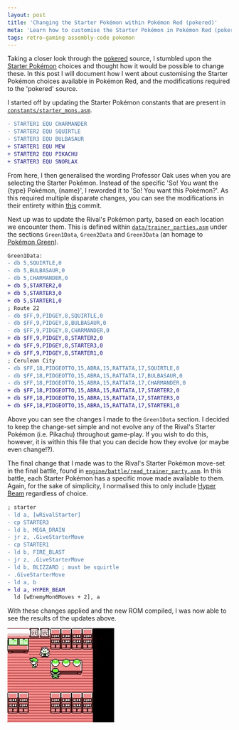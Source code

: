 ```yaml
---
layout: post
title: 'Changing the Starter Pokémon within Pokémon Red (pokered)'
meta: 'Learn how to customise the Starter Pokémon in Pokémon Red (pokered) by modifying the pokered source code for an enhanced gaming experience.'
tags: retro-gaming assembly-code pokemon
---
```


Taking a closer look through the [pokered](https://github.com/pret/pokered) source, I stumbled upon the [Starter Pokémon](https://bulbapedia.bulbagarden.net/wiki/Starter_Pok%C3%A9mon) choices and thought how it would be possible to change these.
In this post I will document how I went about customising the Starter Pokémon choices available in Pokémon Red, and the modifications required to the 'pokered' source.

<!--more-->

I started off by updating the Starter Pokémon constants that are present in [`constants/starter_mons.asm`](https://github.com/eddmann/pokered/blob/change-starter-pokemon/constants/starter_mons.asm).

```diff
- STARTER1 EQU CHARMANDER
- STARTER2 EQU SQUIRTLE
- STARTER3 EQU BULBASAUR
+ STARTER1 EQU MEW
+ STARTER2 EQU PIKACHU
+ STARTER3 EQU SNORLAX
```

From here, I then generalised the wording Professor Oak uses when you are selecting the Starter Pokémon.
Instead of the specific 'So! You want the {type} Pokémon, {name}', I reworded it to 'So! You want this Pokémon?'.
As this required multiple disparate changes, you can see the modifications in their entirety within [this](https://github.com/eddmann/pokered/commit/5d86068da8ef0a8967caa7c2fd654b54518e7f31) commit.

Next up was to update the Rival's Pokémon party, based on each location we encounter them.
This is defined within [`data/trainer_parties.asm`](https://github.com/eddmann/pokered/blob/change-starter-pokemon/data/trainer_parties.asm#L461) under the sections `Green1Data`, `Green2Data` and `Green3Data` (an homage to [Pokémon Green](https://bulbapedia.bulbagarden.net/wiki/Pok%C3%A9mon_Red_and_Green_Versions)).

```diff
Green1Data:
- db 5,SQUIRTLE,0
- db 5,BULBASAUR,0
- db 5,CHARMANDER,0
+ db 5,STARTER2,0
+ db 5,STARTER3,0
+ db 5,STARTER1,0
; Route 22
- db $FF,9,PIDGEY,8,SQUIRTLE,0
- db $FF,9,PIDGEY,8,BULBASAUR,0
- db $FF,9,PIDGEY,8,CHARMANDER,0
+ db $FF,9,PIDGEY,8,STARTER2,0
+ db $FF,9,PIDGEY,8,STARTER3,0
+ db $FF,9,PIDGEY,8,STARTER1,0
; Cerulean City
- db $FF,18,PIDGEOTTO,15,ABRA,15,RATTATA,17,SQUIRTLE,0
- db $FF,18,PIDGEOTTO,15,ABRA,15,RATTATA,17,BULBASAUR,0
- db $FF,18,PIDGEOTTO,15,ABRA,15,RATTATA,17,CHARMANDER,0
+ db $FF,18,PIDGEOTTO,15,ABRA,15,RATTATA,17,STARTER2,0
+ db $FF,18,PIDGEOTTO,15,ABRA,15,RATTATA,17,STARTER3,0
+ db $FF,18,PIDGEOTTO,15,ABRA,15,RATTATA,17,STARTER1,0
```

Above you can see the changes I made to the `Green1Data` section.
I decided to keep the change-set simple and not evolve any of the Rival's Starter Pokémon (i.e. Pikachu) throughout game-play.
If you wish to do this, however, it is within this file that you can decide how they evolve (or maybe even change!?).

The final change that I made was to the Rival's Starter Pokémon move-set in the final battle, found in [`engine/battle/read_trainer_party.asm`](https://github.com/eddmann/pokered/blob/change-starter-pokemon/engine/battle/read_trainer_party.asm#L132).
In this battle, each Starter Pokémon has a specific move made available to them.
Again, for the sake of simplicity, I normalised this to only include [Hyper Beam](<https://bulbapedia.bulbagarden.net/wiki/Hyper_Beam_(move)>) regardless of choice.

```diff
; starter
- ld a, [wRivalStarter]
- cp STARTER3
- ld b, MEGA_DRAIN
- jr z, .GiveStarterMove
- cp STARTER1
- ld b, FIRE_BLAST
- jr z, .GiveStarterMove
- ld b, BLIZZARD ; must be squirtle
- .GiveStarterMove
- ld a, b
+ ld a, HYPER_BEAM
  ld [wEnemyMon6Moves + 2], a
```

With these changes applied and the new ROM compiled, I was now able to see the results of the updates above.

![Custom Starter Pokémon](/uploads/changing-the-starter-pokemon-within-pokered/starters.gif)

